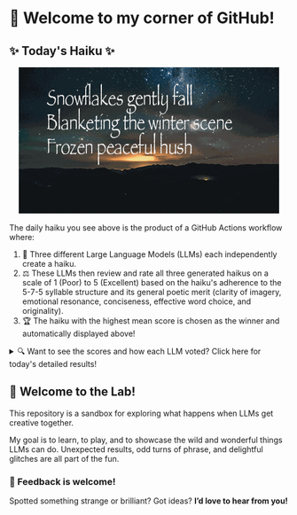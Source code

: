 # 👋 Welcome to my corner of GitHub!

## ✨ Today's Haiku ✨

<p align="center">
  <img src="assets/haiku.gif" alt="Hive Mind - AI Collaboration Concept"/>
</p>

The daily haiku you see above is the product of a GitHub Actions workflow where:

1.  🐝 Three different Large Language Models (LLMs) each independently create a haiku.
2.  ⚖️ These LLMs then review and rate all three generated haikus on a scale of 1 (Poor) to 5 (Excellent) based on the haiku's adherence to the 5-7-5 syllable structure and its general poetic merit (clarity of imagery, emotional resonance, conciseness, effective word choice, and originality).
3.  🏆 The haiku with the highest mean score is chosen as the winner and automatically displayed above!

<details>
<summary>🔍 Want to see the scores and how each LLM voted? Click here for today's detailed results!</summary>

<div id="stats_marker"></div>

| Haiku | Generated By | Rated by `Llama 4 Scout` | Rated by `Llama 3.3` | Rated by `Gemma 2:9B` | Mean Score | Std Dev | Status |
| :---------------------------------------------- | :----------- | :----------------- | :---------------- | :----------------- | :--------- | :--------- | :-------- |
*Snowflakes gently fall  <br>Blanketing the winter scene  <br>Frozen peaceful hush* | Llama 4 Scout | 5 / 5 | 4 / 5 | 5 / 5| 4.67 | 0.5774 | 🏆 Winner |
*Snowflakes gently fall  <br>Blanketing the winter scene  <br>Frozen peaceful hush* | Llama 3.3 | 5 / 5 | 4 / 5 | 5 / 5| 4.67 | 0.5774 |  |
*Winter's icy breath<br>Paints the window with its frost<br>Silence, soft as snow.* | Gemma 2:9B | 4 / 5 | 5 / 5 | 4 / 5| 4.33 | 0.5774 |  |
</details>


## 🧪 Welcome to the Lab!

This repository is a sandbox for exploring what happens when LLMs get creative together. 

My  goal is to learn, to play, and to showcase the wild and wonderful things LLMs can do. Unexpected results, odd turns of phrase, and delightful glitches are all part of the fun.

### 💬 Feedback is welcome!

Spotted something strange or brilliant? Got ideas? **I’d love to hear from you!**